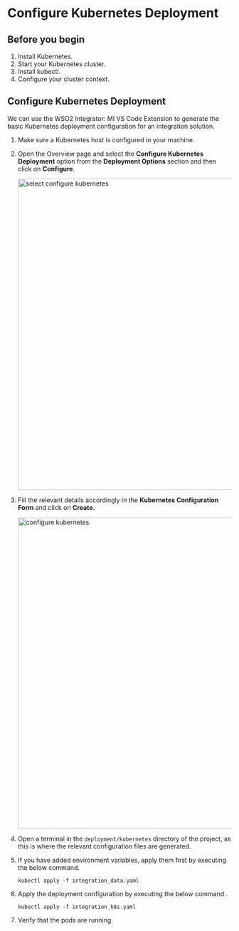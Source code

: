 # Configure Kubernetes Deployment

## Before you begin

1. Install Kubernetes.
2. Start your Kubernetes cluster.
3. Install kubectl.
4. Configure your cluster context.

## Configure Kubernetes Deployment

We can use the WSO2 Integrator: MI VS Code Extension to generate the basic Kubernetes deployment configuration for an integration solution.

1. Make sure a Kubernetes host is configured in your machine.
2. Open the Overview page and select the **Configure Kubernetes Deployment** option from the **Deployment Options** section and then click on **Configure**.

    <img src="{{base_path}}/assets/img/develop/select-configure-k8.png" alt="select configure kubernetes" width="700">
   
3. Fill the relevant details accordingly in the **Kubernetes Configuration Form** and click on **Create**.

    <img src="{{base_path}}/assets/img/develop/configure-k8.png" alt="configure kubernetes" width="700">
   
4. Open a terminal in the `deployment/kubernetes` directory of the project, as this is where the relevant configuration files are generated.
5. If you have added environment variables, apply them first by executing the below command.

    ```
    kubectl apply -f integration_data.yaml
    ```
   
6. Apply the deployment configuration by executing the below command .

    ```
    kubectl apply -f integration_k8s.yaml
    ```
   
7. Verify that the pods are running.
